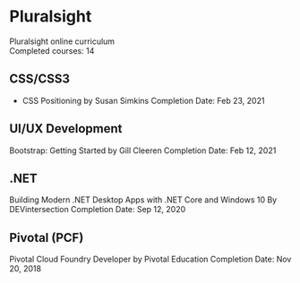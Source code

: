 # Pluralsight
Pluralsight online curriculum    
Completed courses: 14

## CSS/CSS3
- CSS Positioning by Susan Simkins
  Completion Date: Feb 23, 2021

## UI/UX Development
Bootstrap: Getting Started by Gill Cleeren
Completion Date: Feb 12, 2021

## .NET
Building Modern .NET Desktop Apps with .NET Core and Windows 10 By DEVintersection
Completion Date: Sep 12, 2020

## Pivotal (PCF)
Pivotal Cloud Foundry Developer by Pivotal Education
Completion Date: Nov 20, 2018
